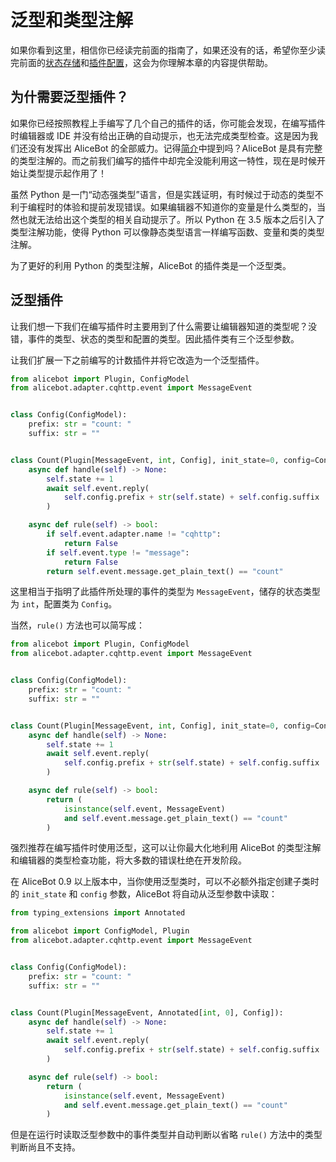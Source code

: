 # 泛型和类型注解

如果你看到这里，相信你已经读完前面的指南了，如果还没有的话，希望你至少读完前面的[状态存储](/guide/advanced/state-storage.md)和[插件配置](/guide/advanced/plugin-config.md)，这会为你理解本章的内容提供帮助。

## 为什需要泛型插件？

如果你已经按照教程上手编写了几个自己的插件的话，你可能会发现，在编写插件时编辑器或 IDE 并没有给出正确的自动提示，也无法完成类型检查。这是因为我们还没有发挥出 AliceBot 的全部威力。记得[简介](/guide/index.md)中提到吗？AliceBot 是具有完整的类型注解的。而之前我们编写的插件中却完全没能利用这一特性，现在是时候开始让类型提示起作用了！

虽然 Python 是一门“动态强类型”语言，但是实践证明，有时候过于动态的类型不利于编程时的体验和提前发现错误。如果编辑器不知道你的变量是什么类型的，当然也就无法给出这个类型的相关自动提示了。所以 Python 在 3.5 版本之后引入了类型注解功能，使得 Python 可以像静态类型语言一样编写函数、变量和类的类型注解。

为了更好的利用 Python 的类型注解，AliceBot 的插件类是一个泛型类。

## 泛型插件

让我们想一下我们在编写插件时主要用到了什么需要让编辑器知道的类型呢？没错，事件的类型、状态的类型和配置的类型。因此插件类有三个泛型参数。

让我们扩展一下之前编写的计数插件并将它改造为一个泛型插件。

```python {10}
from alicebot import Plugin, ConfigModel
from alicebot.adapter.cqhttp.event import MessageEvent


class Config(ConfigModel):
    prefix: str = "count: "
    suffix: str = ""


class Count(Plugin[MessageEvent, int, Config], init_state=0, config=Config):
    async def handle(self) -> None:
        self.state += 1
        await self.event.reply(
            self.config.prefix + str(self.state) + self.config.suffix
        )

    async def rule(self) -> bool:
        if self.event.adapter.name != "cqhttp":
            return False
        if self.event.type != "message":
            return False
        return self.event.message.get_plain_text() == "count"

```

这里相当于指明了此插件所处理的事件的类型为 `MessageEvent`，储存的状态类型为 `int`，配置类为 `Config`。

当然，`rule()` 方法也可以简写成：

```python {17-21}
from alicebot import Plugin, ConfigModel
from alicebot.adapter.cqhttp.event import MessageEvent


class Config(ConfigModel):
    prefix: str = "count: "
    suffix: str = ""


class Count(Plugin[MessageEvent, int, Config], init_state=0, config=Config):
    async def handle(self) -> None:
        self.state += 1
        await self.event.reply(
            self.config.prefix + str(self.state) + self.config.suffix
        )

    async def rule(self) -> bool:
        return (
            isinstance(self.event, MessageEvent)
            and self.event.message.get_plain_text() == "count"
        )

```

强烈推荐在编写插件时使用泛型，这可以让你最大化地利用 AliceBot 的类型注解和编辑器的类型检查功能，将大多数的错误杜绝在开发阶段。

在 AliceBot 0.9 以上版本中，当你使用泛型类时，可以不必额外指定创建子类时的 `init_state` 和 `config` 参数，AliceBot 将自动从泛型参数中读取：

```python {12}
from typing_extensions import Annotated

from alicebot import ConfigModel, Plugin
from alicebot.adapter.cqhttp.event import MessageEvent


class Config(ConfigModel):
    prefix: str = "count: "
    suffix: str = ""


class Count(Plugin[MessageEvent, Annotated[int, 0], Config]):
    async def handle(self) -> None:
        self.state += 1
        await self.event.reply(
            self.config.prefix + str(self.state) + self.config.suffix
        )

    async def rule(self) -> bool:
        return (
            isinstance(self.event, MessageEvent)
            and self.event.message.get_plain_text() == "count"
        )

```

但是在运行时读取泛型参数中的事件类型并自动判断以省略 `rule()` 方法中的类型判断尚且不支持。
